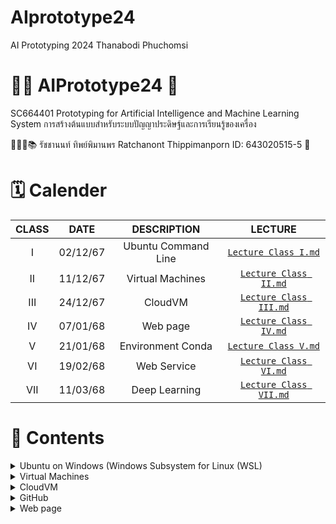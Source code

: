 # AIprototype24
AI Prototyping 2024 Thanabodi Phuchomsi
# 🦾🤖 AIPrototype24 🦿
SC664401 Prototyping for Artificial Intelligence and Machine Learning System 
การสร้างต้นแบบสําหรับระบบปัญญาประดิษฐ์และการเรียนรู้ของเครื่อง


👨🏻‍🎓📚 รัชชานนท์ ทิพย์พิมานพร Ratchanont Thippimanporn ID: 643020515-5 📝

# 🗓️ Calender
|  CLASS  |    DATE    |      DESCRIPTION      |             LECTURE             | 
|:-------:|:----------:|:---------------------:|:-------------------------------:|
|   I     |  02/12/67  | Ubuntu Command Line   | [`Lecture Class I.md`](https://github.com/Ratchanontt/AIPrototype24/blob/main/Lecture%20Class%20I.md)  |
|   II    |  11/12/67  | Virtual Machines      | [`Lecture Class II.md`](https://github.com/Ratchanontt/AIPrototype24/blob/main/Lecture%20Class%20II.md) |
|   III   |  24/12/67  | CloudVM               | [`Lecture Class III.md`](https://github.com/Ratchanontt/AIPrototype24/blob/main/Lecture%20Class%20III.md)|
|   IV    |  07/01/68  | Web page              | [`Lecture Class IV.md`](https://github.com/Ratchanontt/AIPrototype24/blob/main/Lecture%20Class%20IV.md) |
|   V     |  21/01/68  | Environment Conda     | [`Lecture Class V.md`](https://github.com/Ratchanontt/AIPrototype24/blob/main/Lecture%20Class%20V.md)  |
|   VI    |  19/02/68  | Web Service           | [`Lecture Class VI.md`](https://github.com/Ratchanontt/AIPrototype24/blob/main/Lecture%20Class%20VI.md) |
|   VII   |  11/03/68  | Deep Learning         | [`Lecture Class VII.md`](https://github.com/Ratchanontt/AIPrototype24/blob/main/Lecture%20Class%20VII.md) |


# 📔 Contents
<details> 
  <summary> Ubuntu on Windows (Windows Subsystem for Linux (WSL) </summary>

# Command Line พื้นฐานบน Terminal
### 1. ระบุตำแหน่งปัจจุบันที่เราอยู่ในระบบ 
pwd
### 2. list ทุกๆ file/folder ที่อยู่ใน folder ปัจจุบัน 
ls
ls -l
ls -ltr #บอกรายละเอียดไฟล์อย่างละเอียด
### 3. สร้าง Folder
mkdir ชื่อของโฟลเดอร์
### 4. Change directory 
cd 
cd .. #ถอยกลับออกจากโฟลเดอร์ปัจจุบัน 1 ครั้ง
cd ../.. #ออกจากโฟลเดอร์ปัจจุบัน 2 ครั้ง
cd .xxx/yyy/zzz #เปลี่ยน directory แบบระบุปลายทาง
cd filename/ xxx #กรณีที่ชื่อไฟล์มี spacebar คั่น Ex. Class 4 ต้องพิมพ์ `cd Class/ 4`
### 5. Create file 
vi
vi {filename}  #สร้างและเปิดไฟล์
vi {filename.py} #python 
  #กด i เพื่อแก้ไข
  #กด esc + :wq (exit & save)
  #กด esc + :q! (exit but don't save)
### 6. Open file
cat filename #เวลาเราสั่งไม่จำเป็นต้องเข้าไปอยู่ใน folder นั้นๆ
### 7. Move file 
mv {ที่อยู่ต้นทางของ file/folder ที่ต้องการย้าย} {ที่อยู่ปลายทางที่ต้องการที่จะย้าย file/folder ไป}
mv file name .location
mv .xxxxx .zzzzzz #เป็นวิธีการเปลี่ยนชื่อรูปแบบหนึ่ง #Ex. mv ชื่อเก่า ชื่อใหม่
### 8. Copy file
cp {ที่อยู่ต้นทางของ file/folder ที่ต้องการคัดลอก} {ที่อยู่ปลายทางที่ต้องการที่จะคัดลอก file/folder ไป}
cp .zzzzzzz . #คัดลอกไฟล์มาที่โฟลเดอร์ปัจจุบัน
### 9. Manual page
man #ดูเอกสารคำสั่งและโปรแกรมต่าง ๆ ในรูปแบบ "หน้าคู่มือ" 
man ls #ใช้ดูรายการไฟล์ #ใช้ได้กับทุกคำสั่ง ที่เขาเขียน Instruction มาให้
### 10. Delete file
rm # ลบไฟล์
rm -r #.ให้มัน recursive ลบทุกไฟล์ที่มีอยู่ในโฟลเดอร์ เพื่อลบทั้งโฟลเดอร์
### 11. Check Systems Preference
htop #เอาไว้ดูว่ามี RAM อยู่เท่าไหร่ ดูการใช้งานของเครื่อง # ต้อง Install ก่อน

</details>

<details> 
  <summary> Virtual Machines </summary>

# Virtual Machine

### 1. การเข้า Server ด้วย ssh ย่อมาจาก Secure Shell
#คิดเหมือนเปลือกหอย ค่อยๆ หุ้ม ค่อยๆ เข้า
ssh username@IPaddress

### 2. เพิ่ม User เพื่อนให้เข้า server ของเราได้
sudo adduser friendusername

### 3. ใช้ดูการเคลื่อนไหวใน server ของเรา
htop

### 4. ย้าย group
sudo usermod ชื่อเพื่อน ชื่อเรา #ชื่อเพื่อน = group ชื่อเรา = folder
sudo groups ชื่อเรา #เช็คว่ามีใครอยู่ใน server

### 5. เพิ่มเพื่อนให้เป็น SuperUser Do sudo
sudo adduser ชื่อเพื่อน sudo 

</details>

<details> 
  <summary> CloudVM </summary>

# Ubuntu on Cloud VM
## 1. Create VM 
เข้า Portal Azure >>> Education >>> VM >>> Create a virtual machine

## 2. Login & Logout
ssh username@IP #login
exit #logout /// จบ section

## 3. ออกจาก function ex. python
exit()

## 4. scp = secure copy 

- รูปแบบ
  
  scp {path ต้นทาง} {path ปลายทาง}
  

- ส่งไฟล์จากเครื่องเราไปบน Cloud (ต้องรันบนเครื่องเรา)
  
  scp ./xxx nnnt@IP:~/xxx/xxx/. Ex. scp ./testcode.py nnnt@4.221.171.101:~/code/.
  scp -r testfolder1/ nnnt@IP:~/nnnt/. # cp folder in PC to Cloud
  

- ดึงไฟล์จาก cloud มาเครื่องเรา (ต้องรันบนเครื่องเรา)
  
  scp nnnt@IP:/xxx/xxx/yyy.py /home/nnnt
  scp nnnt@4.221.171.101:/home/nnnt/code2/newtest.py /Users/macbookair # move file from folder name code2  on nnnt Cloud to PC
  

## 5. Session
screen -S {screen name} #สร้าง
screen -R #กระโดดกลับเข้่าไปที่ screen
- กด control A+D ออกจาก session
- กด control A+K+y ออกและลบ session
</details>

<details> 
  <summary> GitHub </summary>
  
  - Save code on github
  
  git clone https://github.com/Ratchanontt/AIPrototype24.git
  git add testcloudvm.py
  git commit -m "test cloud server"
  git push
  
  - Check Status
  
  git status
  
  - Setting owner Github (ทำครั้งเดียว)
  
  git config --global user.name "Ratchanontt"
  git config --global user.email "ratchanont.t@kkumail.com"
  

</details>

<details> 
  <summary> Web page </summary>

# Web
## การสร้างเว็บ มี 3 แบบ
- 1. *Web page* no function, only for looking information
  > เป็น web ที่เราเอาข้อมูลของเราใส่เข้าไป เพื่อให้คนอื่นเข้ามาดูข้อมูลของเรา  
- 2. *Web application* add server side project
  > * Server side script* (ใช้ในการคิดคำนวณผลลัพทธ์)  
     >> Server side script เช่น Python (Flask package) : ทำให้ user run บน com ที่ไม่ต้องแรงมากได้เพราะมัน run บน  server และทำให้ code ของ dev ไม่หลุดไปไหน
- 3. *Web service* Server side script only
  > ใช้แค่ Server side script Python (Flask package)  เพราะไม่ได้ต้องการให้คนมาใช้
  > เป็น Back end ล้วนๆ ไม่มี front end

## HTTP Methods
### GET คนเห็นแล้วเปิดได้เลย
GET Method:

- ใช้สำหรับการดึงข้อมูลจากเซิร์ฟเวอร์
- วิธีการนี้ไม่เปลี่ยนแปลงสถานะของเซิร์ฟเวอร์
- ข้อมูลที่ถูกส่งผ่าน GET จะรวมอยู่ใน URL ทำให้ผู้ใช้เปิดดูได้ง่าย เพียงแค่เปิด URL นั้น (อาจมีข้อจำกัดเรื่องขนาดและความปลอดภัย)
- เหมาะสำหรับการค้นหาข้อมูล, เปิดหน้าเว็บ หรือดึงข้อมูลที่ปลอดภัยต่อการเปิดเผย

### Post จับข้อความใส่มาแล้วส่งเลย เป็นการส่งข้อความของฟังก์ชันที่อยู่ข้างใน
POST Method:

- ใช้สำหรับส่งข้อมูลไปยังเซิร์ฟเวอร์ เพื่อประมวลผล เช่น การส่งข้อมูลฟอร์ม, การอัพโหลดไฟล์, การสร้างหรือการเปลี่ยนแปลงข้อมูลเซิร์ฟเวอร์
- ข้อมูลที่ถูกส่งผ่าน POST จะอยู่ใน body ของคำขอ (request body) ทำให้สามารถส่งข้อมูลปริมาณมากได้และมีความปลอดภัยกว่าการแนบมากับ URL
- เหมาะสำหรับการส่งฟอร์มข้อมูล, การทำธุรกรรม, หรือการส่งข้อมูลที่ไม่ควรเปิดเผยใน URL

## Front End
### HTML (จัดรูปแบบหน้า)
- 
<DOCTYPE!>```
  > ส่วนที่ไม่ค่อยมีความสำคัญ เพียงแค่กำหนด
- ```<head>
  > ส่วนที่เป็นหัวเว็บ ตัวอธิบายเว็บ คีย์เวิร์ดของเว็บ โลโก้ ส่วนที่ input สิ่งที่สำคัญๆ
- 
<body>```
  > ส่วนที่จะแสดงอยู่บนเว็บ

### CSS (ช่วย HTML ในการจัดหน้าให้สวยงาม)
- 1. Responsive web
  > เพิ่ม-ลด ขนาดของส่วนประกอบในหน้าเว็บ ตามเครื่องที่ใช้

- 2. Adaptive Web Design (AWD)
  > เว็บไซต์ประเภทนี้ใช้เลย์เอาต์แบบคงที่ที่ปรับไปตามขนาดหน้าจอที่กำหนดเป็นจุด ๆ (breakpoints) เว็บไซต์จะมีหลายเวอร์ชันที่ออกแบบมาสำหรับช่วงของขนาดหน้าจอเฉพาะ เช่น มือถือ แท็บเล็ต และเดสก์ท็อป ซึ่งแตกต่างจาก Responsive Design ที่เลย์เอาต์จะปรับโดยอัตโนมัติตามการย่อขยายของหน้าต่างเบราว์เซอร์

- 3. Static Web Design
  > เว็บไซต์นิ่ง (Static) มีเนื้อหาคงที่และแต่ละหน้าต้องออกแบบแบบแยกกัน ส่วนมากจะใช้ HTML และ CSS โดยไม่ต้องใช้ภาษาโปรแกรมฝั่งเซิร์ฟเวอร์ ทำให้เหมาะสำหรับเว็บไซต์ขนาดเล็กที่เนื้อหาไม่ค่อยเปลี่ยนแปลง

- 4. Dynamic Web Design
  > เว็บไซต์ไดนามิก (Dynamic) สามารถเปลี่ยนแปลงเนื้อหาได้ตามเงื่อนไขหรือเหตุการณ์ที่เกิดขึ้น เช่น การดึงและแสดงข้อมูลที่เปลี่ยนแปลงจากฐานข้อมูล ส่วนมากจะใช้ร่วมกับภาษาโปรแกรมฝั่งเซิร์ฟเวอร์ เช่น PHP, ASP.NET หรือ Java และฐานข้อมูล เช่น MySQL หรือ PostgreSQL

- 5. Single Page Application (SPA)
  > เป็นเว็บไซต์ที่โหลดหน้าเว็บเดียวและเปลี่ยนเนื้อหาภายในหน้านั้นโดยไม่ต้องรีโหลดหน้าทั้งหมด ส่วนมากจะใช้ JavaScript frameworks เช่น React, Angular หรือ Vue.js เพื่อให้การใช้งานที่ลื่นไหลและคล้ายแอปพลิเคชันบนมือถือ

- 6. Progressive Web App (PWA)
  > เป็นการผสมผสานระหว่างเว็บและโมบายแอปพลิเคชัน โดยเสนอลักษณะการทำงานที่คล้ายแอปมือถือ เช่น การเข้าถึงออฟไลน์ การแจ้งเตือนดัน และความสามารถในการติดตั้งบนอุปกรณ์มือถือ

- 7. Mobile-first Web Design
  > การออกแบบเว็บไซต์โดยเน้นที่การแสดงผลบนอุปกรณ์มือถือเป็นหลัก จากนั้นค่อยเพิ่มความซับซ้อนของเลย์เอาต์เมื่อหน้าจอใหญ่ขึ้น วิธีการนี้เน้นการให้ประสบการณ์ที่ดีที่สุดแก่ผู้ใช้บนมือถือก่อน

*แต่ละประเภทมีประโยชน์และความท้าทายที่แตกต่างกัน การเลือกประเภทที่จะใช้ควรพิจารณาจากวัตถุประสงค์ของเว็บไซต์และผู้ใช้งานเป้าหมายเป็นหลัก*

### JavaScript (ควบคุมการทำงาน การกดปุ่มของเครื่อง เพิ่มลูกเล่นให้กับหน้าเว็บ)
- เน้นการใช้งานบนฝั่งไคลเอนต์ (client-side) ของเว็บเบราว์เซอร์ ทำให้เว็บเพจสามารถตอบสนองต่อผู้ใช้และมีลักษณะการทำงานที่โต้ตอบได้ (interactive) มากขึ้น
- ใช้ในการพัฒนาเซิร์ฟเวอร์ (server-side) ผ่าน Node.js
- คุณสมบัติหลักของ JavaScript ได้แก่:
  > - Dynamic Typing: ไม่จำเป็นต้องระบุประเภทของข้อมูล (data type) เมื่อประกาศตัวแปร
  > - Prototype-based: การเขียนโปรแกรมเชิงวัตถุ (Object-Oriented Programming) ที่ใช้ต้นแบบเป็นพื้นฐาน
  > - Event-driven: รองรับการทำงานตามเหตุการณ์ (events) เช่น การคลิกเมาส์หรือการกรอกข้อมูล
  > - First-class Functions: สามารถใช้งานฟังก์ชันเป็นตัวแปร, ส่งผ่านฟังก์ชันไปยังฟังก์ชันอื่น และคืนค่าเป็นผลลัพธ์ได้

## Back End 
- ใช้ได้หลากหลายภาษา วิชานี้ใช้ Python เป็นหลัก

### Python
 Conda สามารถติดตั้งได้จาก
- **Miniconda** 👉 [https://docs.conda.io/en/latest/miniconda.html](https://docs.conda.io/en/latest/miniconda.html)
- **Anaconda** 👉 [https://www.anaconda.com/products/distribution](https://www.anaconda.com/products/distribution)

```sh
conda --version #ตรวจสอบว่าติดตั้งสำเร็จหรือไม่?

#### Python Main Function 
- [https://www.geeksforgeeks.org/python-main-function/](https://www.geeksforgeeks.org/python-main-function/)
Main Function ใช้ควบคุม flow ของ program โดยลำดับการทำงานจะทำตาม Main fc
ดังนั้น จึงจำเป็นต้องมี Main function เพื่อที่เวลาเริ่ม program จะได้รู้ว่าต้อง run อะไรก่อน โดยดูจาก main func


# Python program to demonstrate 
# main() function 

print("Hello") 

# Defining main function 
def main(): 
	print("hey there")  // have only process

# Using the special variable 
# __name__ 
if __name__=="__main__": 
	main()
Output  
Hello  
hey there


#### การรับ input จากภายนอก  
- [Argparse](https://docs.python.org/3/library/argparse.html)
- ใช้สำหรับการประมวลผลและจัดการกับอาร์กิวเมนต์และพารามิเตอร์ที่ส่งเข้ามาในบรรทัดคำสั่ง (command line arguments)
- ช่วยให้สามารถสร้างโปรแกรมที่สามารถรับอาร์กิวเมนต์จากผู้ใช้ได้อย่างสะดวกและใช้งานง่าย
- code ที่ดี ถ้าเสร็จแล้วไม่ควรมาแก้ซ้ำๆ ถ้าจะแก้แค่ input เฉยๆ
- คุณสมบัติหลักของ argparse ได้แก่:
  > - การกำหนดอาร์กิวเมนต์ที่ง่ายดาย: นักพัฒนาสามารถกำหนดอาร์กิวเมนต์ที่โปรแกรมจะรองรับได้อย่างง่ายดาย ทั้งชนิดของข้อมูล (เช่น string, int, float) และค่าเริ่มต้น เป็นต้น
  > - มีการตรวจสอบข้อผิดพลาด: argparse จะตรวจสอบว่าผู้ใช้ได้ส่งอาร์กิวเมนต์ที่ถูกต้องตามที่โปรแกรมกำหนดหรือไม่ และสามารถแสดงข้อความแนะนำวิธีการใช้งานโปรแกรม (help message) ได้โดยอัตโนมัติ
  > - รองรับพารามิเตอร์แบบ positional และ optional: สามารถกำหนดอาร์กิวเมนต์ที่จำเป็นต้องมี (positional) และอาร์กิวเมนต์ที่มีหรือไม่มีก็ได้ (optional)
  > - สร้างคำอธิบายอัตโนมัติ: สามารถสร้างคำอธิบายการใช้งานโปรแกรมและอธิบายอาร์กิวเมนต์ต่าง ๆ ที่โปรแกรมรองรับได้อย่างอัตโนมัติ

import argparse
import time

parser = argparse.ArgumentParser()
parser.add_argument('-t', "--time", default = 5)

args = parser.parse_args()
timet = int(args.time)
print(timet)

time.sleep(timet)
input("Press Enter to continue...")
time.sleep(timet)

print("Bye")

</details>

<details> 
  <summary> Environment Conda </summary>

## Install from...
- *Miniconda* 👉 [https://docs.conda.io/en/latest/miniconda.html](https://docs.conda.io/en/latest/miniconda.html)
- *Anaconda* 👉 [https://www.anaconda.com/products/distribution](https://www.anaconda.com/products/distribution)

ssh
- conda --version #ตรวจสอบว่าติดตั้งสำเร็จหรือไม่?

## Manage Environment
- conda create --name {ชื่อ env} python = {versionที่ต้องการ} #สร้าง Environment ใหม่
- conda create -n myenv {name of packager}
- conda activate {ชื่อ env} #เข้าใช้งาน
- conda deactivate #เลิกใช้งาน
- conda remove --name ai_project --all #ลบ Environment
- conda install {ชื่อpackage}

## Install package
อยู่ใน VM และเข้า env แล้ว

- conda install {envi name}
- conda install pandas
</details>

<details> 
  <summary> Web Service </summary>

# Web Service
มีหน้าที่ประมวลผลระหว่างโปรแกรม


รับมา แล้ว ส่งเครดิตไปให้ปลายทาง


# Web Service for Sending Messages
เป็น Web Service ที่สามารถส่งข้อความระหว่างผู้ใช้ได้ โดยประกอบไปด้วย 2 ส่วนหลัก:


## 1. *สคริปต์ฝั่งผู้ใช้* [`call_web_service.py`](https://github.com/Ratchanontt/AIPrototype24/blob/main/call_web_service.py): 
ช่วยให้ผู้ใช้ป้อนข้อความและเลือกผู้รับเพื่อส่งข้อความ

สคริปต์ฝั่งผู้ใช้จะติดต่อกับ API ฝั่งเซิร์ฟเวอร์เพื่อส่งข้อความ โดยมีขั้นตอนดังนี้:
- ผู้ใช้จะป้อนข้อความที่ต้องการส่ง
- ผู้ใช้สามารถเลือกผู้รับได้จาก IP Address
- ส่งข้อความที่เลือกไปยังเซิร์ฟเวอร์ผ่านคำขอ HTTP POST

สคริปต์จะส่งข้อมูลต่อไปนี้ไปยังเซิร์ฟเวอร์:
- msg: ข้อความที่ผู้ใช้ป้อน
- ผู้รับ: ชื่อของผู้รับข้อความ
- ip: ที่อยู่ IP ของผู้รับ
- ผู้ส่ง: ชื่อของผู้ส่งข้อความ

*Code*:
import requests
import json

url = 'http://40.81.22.119:5006/simpleAPI'
myobj = {'msg':'Ratchanont'}

x = requests.post(url, data = json.dumps(myobj))

## 2. *API ฝั่งเซิร์ฟเวอร์* [`firstflask.py`](https://github.com/Ratchanontt/AIPrototype24/blob/main/firstflask.py): 
รับข้อความจากผู้ใช้ บันทึกรายละเอียด และส่งคำตอบกลับไปยืนยันการรับข้อความ


*Code*:
  @app.route('/simpleAPI',methods=['POST'])
  def web_service_API():

     payload = request.data.decode("utf-8")
     inmessage = json.loads(payload)

     print(inmessage)
    
     json_data = json.dumps({'y': 'received!'})
     return json_data
</details>

<details> 
  <summary> Deep Learning </summary>

</details>

# 🏡 Homework
<details> 
  <summary> HW1 Calculate how many days you have lived since birth. </summary> 
👉 สามารถหาได้ด้วยว่าอีกกี่วันจะถึงวันเกิดของคุณ!

[myfirstpy.py](https://github.com/Ratchanontt/AIPrototype24/blob/main/myfirstpy.py)
  
import argparse
from datetime import datetime

def parse_input():
    parser = argparse.ArgumentParser()

    def parse_date(date_str):
        return datetime.strptime(date_str, '%d/%m/%Y')

    parser.add_argument(
        '--bd',
        type=parse_date,
        required=True,
        help='Birthday of the user in format DD/MM/YYYY'
    )
    parser.add_argument(
        '--name',
        type=str,
        default='Ratchanont',
        help='Input the name of the person using the app'
    )

    args = parser.parse_args()
    return args

def printHello(who):
    print(f"Hello World, {who}!!")

def cal_todayVbd(bd):
    today = datetime.today()
    delta = bd - today
    return delta.days

if __name__ == "__main__":
    input_v = parse_input()
    print('This is my first .py file.')
    printHello(input_v.name)
    
    days_to_birthday = cal_todayVbd(input_v.bd)
    if days_to_birthday > 0:
        print(f'Your birthday is in {days_to_birthday} day(s) from today.')
    elif days_to_birthday == 0:
        print("Happy Birthday!")
    else:
        print(f'You have lived for {-days_to_birthday} day(s).')
  
</details>

<details> 
  <summary> HW2 Send messages to friends using the server. </summary> 
👉 สามารถเลือกส่งหาเพื่อนที่เคยบันทึก IP Address ไว้ได้ หรือเพิ่มเพื่อน และส่งข้อความหาคนที่ไม่มีในรายชื่อ
  
[`firstflask.py`](https://github.com/Ratchanontt/AIPrototype24/blob/main/firstflask.py) 
from flask import Flask, render_template, request, render_template_string
import random
import json, jsonify

@app.route('/simpleAPI', methods=['POST'])
def simpleAPI():
    try:
        # รับข้อมูลจาก request
        payload = request.data.decode("utf-8")
        inmessage = json.loads(payload)

        # แสดงข้อมูลที่ได้รับใน log
        print("\n[INFO] ข้อมูลที่ได้รับจากผู้ใช้:")
        print(f"----------------------------")
        print(f"ข้อความที่ได้รับ: {inmessage.get('msg')}")
        print(f"ผู้ส่ง: {inmessage.get('ผู้ส่ง')}")
        print(f"ผู้รับ: {inmessage.get('ผู้รับ')}")
        print(f"IP ของผู้รับ: {inmessage.get('ip')}")
        print(f"----------------------------\n")

        # สร้างข้อมูลที่ต้องการส่งกลับ
        json_data = json.dumps({'y': 'received!'})

        # ส่งข้อมูลกลับไป
        return json_data, 200  # คืนค่า HTTP Status 200 เพื่อบอกว่า request สำเร็จ

    except Exception as e:
        # ในกรณีเกิดข้อผิดพลาด
        error_message = f"[ERROR] ข้อผิดพลาด: {str(e)}"
        print(error_message)

        # ส่งข้อผิดพลาดกลับไป
        return jsonify({'error': 'เกิดข้อผิดพลาดในการประมวลผลข้อมูล'}), 400

if __name__ == "__main__":  # run code
    app.run(host='0.0.0.0',debug=True,port=5006)
[`call_web_service.py`](https://github.com/Ratchanontt/AIPrototype24/blob/main/call_web_service.py)
import requests
import json
import sqlite3

# สร้างหรือเชื่อมต่อกับฐานข้อมูล SQLite
# เพื่อเพิ่มเพื่อนและส่งข้อความหาคนที่ไม่มีในรายชื่อ
conn = sqlite3.connect('message_records.db')
cur = conn.cursor()

# สร้างตารางถ้ายังไม่มี
cur.execute('''
CREATE TABLE IF NOT EXISTS messages (
    id INTEGER PRIMARY KEY AUTOINCREMENT,
    sender TEXT,
    recipient TEXT,
    recipient_ip TEXT,
    message TEXT,
    status_code INTEGER,
    response_text TEXT
)
''')
conn.commit()

# URL ของ API
url = 'http://40.81.22.119:5006/simpleAPI'

# ป้อนข้อความจากผู้ใช้
msg = input("ป้อนข้อความที่คุณต้องการส่ง: ")

# เลือกคนที่ต้องการส่งข้อความ
print("\nคุณต้องการส่งข้อความหาใคร?:")
print("1. Guitar (IP: 104.43.58.161)")
print("2. Ploy (IP: 13.75.95.136)")
print("3. Nont (IP: 40.81.22.119)")
print("4. Moo (IP: 57.155.113.7)")
print("5. ระบุผู้รับใหม่")

choice = input("กรุณาระบุคนที่ต้องการส่ง: ")

# กำหนด IP และชื่อผู้รับตามตัวเลือก
if choice == '1':
    recipient = "Guitar"
    ip = "104.43.58.161"
elif choice == '2':
    recipient = "Ploy"
    ip = "13.75.95.136"
elif choice == '3':
    recipient = "Nont"
    ip = "40.81.22.119"
elif choice == '4':
    recipient = "Moo"
    ip = "57.155.113.7"
elif choice == '0':
    recipient = input("กรุณาป้อนชื่อผู้รับใหม่: ")
    ip = input("กรุณาป้อน IP Address ของผู้รับใหม่: ")
else:
    print("\n[ERROR] ตัวเลือกไม่ถูกต้อง! กรุณาเลือกตัวเลือกที่ถูกต้อง.")
    exit()

# ชื่อผู้ส่ง
sender = "nnnt" # ชื่อของเรา

# สร้าง dictionary สำหรับข้อมูลที่จะส่งไป
myobj = {
    'message_key': 'message_val',
    'msg': msg,  # ใช้ข้อความที่ผู้ใช้ป้อน
    'ผู้รับ': recipient,  # ชื่อผู้รับ
    'ip': ip,  # IP ของผู้รับ
    'ผู้ส่ง': sender  # ชื่อผู้ส่ง
}

# แสดงข้อมูลก่อนส่ง
print("\nกำลังส่งข้อความ... \n")
print(f"ข้อมูลที่ส่งไป: ")
print(f"----------------------------")
print(f"ผู้ส่ง: {sender}")
print(f"ผู้รับ: {recipient}")
print(f"IP ของผู้รับ: {ip}")
print(f"ข้อความที่ส่ง: {msg}")
print(f"----------------------------\n")

# ส่งคำขอ POST
try:
    response = requests.post(url, data=json.dumps(myobj), timeout=90)
    response.raise_for_status()
    print(f"การส่งข้อความสำเร็จ! คำตอบจาก API: {response.text}")
    status_code = response.status_code
    response_text = response.text
except requests.exceptions.HTTPError as errh:
    print("ข้อผิดพลาด HTTP:", errh)
    status_code = response.status_code if response else None
    response_text = str(errh)
except requests.exceptions.ConnectionError as errc:
    print("ข้อผิดพลาดการเชื่อมต่อ:", errc)
    status_code = None
    response_text = str(errc)
except requests.exceptions.Timeout as errt:
    print("ข้อผิดพลาด Timeout:", errt)
    status_code = None
    response_text = str(errt)
except requests.exceptions.RequestException as err:
    print("Oops: เกิดข้อผิดพลาดบางอย่าง", err)
    status_code = None
    response_text = str(err)

# บันทึกข้อมูลในฐานข้อมูล
cur.execute('''
INSERT INTO messages (sender, recipient, recipient_ip, message, status_code, response_text)
VALUES (?, ?, ?, ?, ?, ?)
''', (sender, recipient, ip, msg, status_code, response_text))
conn.commit()

# ปิดการเชื่อมต่อกับฐานข้อมูล
conn.close()
